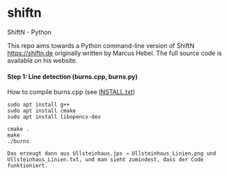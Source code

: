 # shiftn
ShiftN - Python

This repo aims towards a Python command-line version of ShiftN https://shiftn.de originally written by Marcus Hebel. The full source code is available on his website.


#### Step 1: Line detection (burns.cpp, burns.py)

How to compile burns.cpp (see [INSTALL.txt](https://github.com/Wikinaut/shiftn/edit/main/INSTALL.txt))

```
sudo apt install g++
sudo apt install cmake
sudo apt install libopencv-dev
 
cmake .
make
./burns

Das erzeugt dann aus Ullsteinhaus.jps → Ullsteinhaus_Linien.png und Ullsteinhaus_Linien.txt, und man sieht zumindest, dass der Code funktioniert.
```
